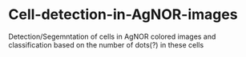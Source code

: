 # Cell-detection-in-AgNOR-images
Detection/Segemntation of cells in AgNOR colored images and classification based on the number of dots(?) in these cells
